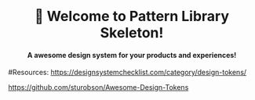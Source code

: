 
<h1 align="center">
  <br><br>
   👋 Welcome to Pattern Library Skeleton!
  <br>
</h1>

<h4 align="center">A awesome design system for your products and experiences!</h4>

#Resources:
https://designsystemchecklist.com/category/design-tokens/


https://github.com/sturobson/Awesome-Design-Tokens